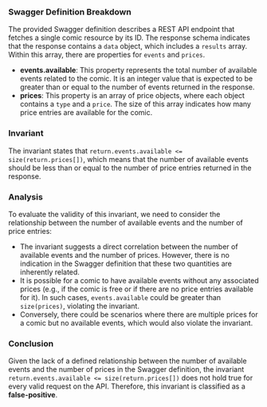 ### Swagger Definition Breakdown
The provided Swagger definition describes a REST API endpoint that fetches a single comic resource by its ID. The response schema indicates that the response contains a `data` object, which includes a `results` array. Within this array, there are properties for `events` and `prices`.

- **events.available**: This property represents the total number of available events related to the comic. It is an integer value that is expected to be greater than or equal to the number of events returned in the response.
- **prices**: This property is an array of price objects, where each object contains a `type` and a `price`. The size of this array indicates how many price entries are available for the comic.

### Invariant
The invariant states that `return.events.available <= size(return.prices[])`, which means that the number of available events should be less than or equal to the number of price entries returned in the response.

### Analysis
To evaluate the validity of this invariant, we need to consider the relationship between the number of available events and the number of price entries:
- The invariant suggests a direct correlation between the number of available events and the number of prices. However, there is no indication in the Swagger definition that these two quantities are inherently related.
- It is possible for a comic to have available events without any associated prices (e.g., if the comic is free or if there are no price entries available for it). In such cases, `events.available` could be greater than `size(prices)`, violating the invariant.
- Conversely, there could be scenarios where there are multiple prices for a comic but no available events, which would also violate the invariant.

### Conclusion
Given the lack of a defined relationship between the number of available events and the number of prices in the Swagger definition, the invariant `return.events.available <= size(return.prices[])` does not hold true for every valid request on the API. Therefore, this invariant is classified as a **false-positive**.
